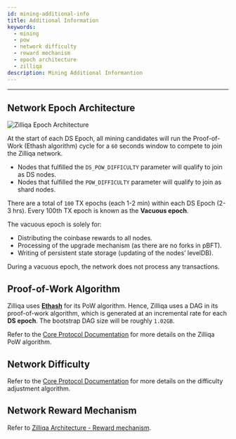 ```yaml
---
id: mining-additional-info
title: Additional Information
keywords:
  - mining
  - pow
  - network difficulty
  - reward mechanism
  - epoch architecture
  - zilliqa
description: Mining Additional Informantion
---
```


---

## Network Epoch Architecture

![Zilliqa Epoch Architecture](https://i.imgur.com/Da4t6FW.png)

At the start of each DS Epoch, all mining candidates will run the Proof-of-Work
(Ethash algorithm) cycle for a `60` seconds window to compete to join the
Zilliqa network.

- Nodes that fulfilled the `DS_POW_DIFFICULTY` parameter will qualify to join as
  DS nodes.
- Nodes that fulfilled the `POW_DIFFICULTY` parameter will qualify to join as
  shard nodes.

There are a total of `100` TX epochs (each 1-2 min) within each DS Epoch (2-3
hrs). Every 100th TX epoch is known as the **Vacuous epoch**.

The vacuous epoch is solely for:

- Distributing the coinbase rewards to all nodes.
- Processing of the upgrade mechanism (as there are no forks in pBFT).
- Writing of persistent state storage (updating of the nodes’ levelDB).

During a vacuous epoch, the network does not process any transactions.

## Proof-of-Work Algorithm

Zilliqa uses [**Ethash**](https://github.com/ethereum/wiki/wiki/Ethash) for its
PoW algorithm. Hence, Zilliqa uses a DAG in its proof-of-work algorithm, which
is generated at an incremental rate for each **DS epoch**. The bootstrap DAG
size will be roughly `1.02GB`.

Refer to the [Core Protocol Documentation](contributors/core-protocol-design/mining/core-pow) for more
details on the Zilliqa PoW algorithm.

## Network Difficulty

Refer to the
[Core Protocol Documentation](contributors/core-protocol-design/mining/core-difficulty-adjustment) for
more details on the difficulty adjustment algorithm.

## Network Reward Mechanism

Refer to
[Zilliqa Architecture - Reward mechanism](basics/zilliqa-architecture/basics-zil-reward).
